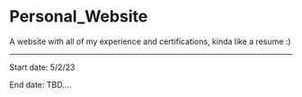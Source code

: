 # Personal_Website
A website with all of my experience and certifications, kinda like a resume :)

-----------------------------
Start date: 5/2/23

End date: TBD....
